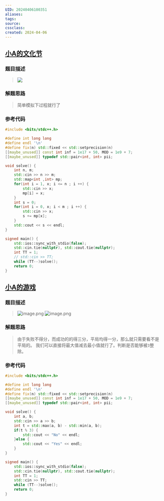 ```yaml
---
UID: 20240406100351
aliases: 
tags: 
source: 
cssclass: 
created: 2024-04-06
---
```

## [小A的文化节](https://ac.nowcoder.com/acm/contest/78306/A)
### 题目描述
> ![](http://tuchuang.lazy-boy-acmer.cn/images/202404061033499.png)
### 解题思路
> 简单模拟下过程就行了

### 参考代码
```cpp
#include <bits/stdc++.h>

#define int long long
#define endl '\n'
#define fix(n) std::fixed << std::setprecision(n)
[[maybe_unused]] const int inf = 1e17 + 50, MOD = 1e9 + 7;
[[maybe_unused]] typedef std::pair<int, int> pii;

void solve() {
    int n, m;
    std::cin >> n >> m;
    std::map<int ,int> mp;
    for(int i = 1, x; i <= n ; i ++) {
        std::cin >> x;
        mp[i] = x;
    }
    int s = 0;
    for(int i = 0, x; i < m ; i ++) {
        std::cin >> x;
        s += mp[x];
    }
    std::cout << s << endl;
}

signed main() {
    std::ios::sync_with_stdio(false);
    std::cin.tie(nullptr), std::cout.tie(nullptr);
    int TT = 1;
    // std::cin >> TT;
    while (TT--)solve();
    return 0;
}
```

## [小A的游戏](https://ac.nowcoder.com/acm/contest/78306/B)
### 题目描述 
> ![image.png](http://tuchuang.lazy-boy-acmer.cn/images/20240406120921.png)
![image.png](http://tuchuang.lazy-boy-acmer.cn/images/202404061209788.png)

### 解题思路
> 由于失败不得分，而成功的的得三分，平局均得一分，那么就只需要看不是平局的。
> 我们可以直接将最大值减去最小值就行了。判断是否能够被`3`整除。

### 参考代码
```cpp
#include <bits/stdc++.h>

#define int long long
#define endl '\n'
#define fix(n) std::fixed << std::setprecision(n)
[[maybe_unused]] const int inf = 1e17 + 50, MOD = 1e9 + 7;
[[maybe_unused]] typedef std::pair<int, int> pii;

void solve() {
    int a, b;
    std::cin >> a >> b;
    int t = std::max(a, b) - std::min(a, b);
    if(t % 3) {
        std::cout << "No" << endl;
    }else {
        std::cout << "Yes" << endl;
    }
}

signed main() {
    std::ios::sync_with_stdio(false);
    std::cin.tie(nullptr), std::cout.tie(nullptr);
    int TT = 1;
    std::cin >> TT;
    while (TT--)solve();
    return 0;
}
```